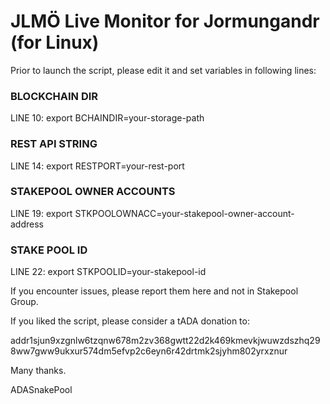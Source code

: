 # JLMÖ Live Monitor for Jormungandr (for Linux)

Prior to launch the script, please edit it and set variables in following lines:

### BLOCKCHAIN DIR ###
LINE 10: export BCHAINDIR=your-storage-path

### REST API STRING ###
LINE 14: export RESTPORT=your-rest-port

### STAKEPOOL OWNER ACCOUNTS ###
LINE 19: export STKPOOLOWNACC=your-stakepool-owner-account-address

### STAKE POOL ID ###
LINE 22: export STKPOOLID=your-stakepool-id
  
If you encounter issues, please report them here and not in Stakepool Group.

If you liked the script, please consider a tADA donation to: 

addr1sjun9xzgnlw6tzqnw678m2zv368gwtt22d2k469kmevkjwuwzdszhq298ww7gww9ukxur574dm5efvp2c6eyn6r42drtmk2sjyhm802yrxznur

Many thanks.

ADASnakePool

